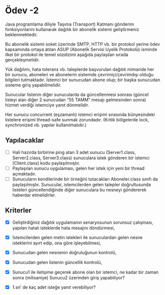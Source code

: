 # Ödev -2

Java programlama diliyle Taşıma (Transport) Katmanı gönderim fonksiyonlarını kullanarak dağıtık bir abonelik sistemi geliştirmeniz beklenmektedir.

Bu abonelik sistemi soket üzerinde SMTP, HTTP vb. bir protokol yerine ödev kapsamında ortaya atılan ASUP (Abonelik Servisi Uyelik Protokolü) isminde ilkel bir protokol ile temel sözdizimi aşağıda paylaşılan sırada gerçekleşmelidir.

Yük dağılımı, hata tolerans vb. taleplerde başvurulan dağıtık mimaride her bir sunucu, aboneleri ve abonelerin sistemde çevrimiçi/çevrimdışı olduğu bilgileri tutmaktadır. İstemci bir sunucudan abone olup; bir başka sunucudan sisteme giriş yapabilmelidir.

Sunucular listenin diğer sunucularda da güncellenmesi sonrası (güncel listeyi alan diğer 2 sunucudan “55 TAMM” mesajı gelmesinden sonra) hizmet verdiği istemciye yanıt dönmelidir.

Her sunucu concurrent (eşzamanlı) istemci erişimi sırasında bünyesindeki listelere erişimi thread-safe sunmak zorundadır. (Kritik bölgelerde lock, synchronized vb. yapılar kullanılmalıdır.)


## Yapılacaklar

- [ ] Hali hazırda birbirine ping atan 3 adet sunucu (Server1.class, Server2.class, Server3.class) sunuculara istek gönderen bir istemci (Client.class) kodu paylaşılmııştır.
- [ ] Paylaşılan sunucu uygulaması, gelen her istek için yeni bir thread açmaktadır.
- [ ] Sunucuların kendilerinde bir örneğini tutacakları Aboneler.class sınıfı da paylaşılmıştır. Sunucular, istemcilerden gelen talepler doğrultusunda listeleri güncellendiğinde diğer sunuculara bu nesneyi göndererek haberdar etmelidirler.

## Kriterler

- [x] Geliştirdiğiniz dağıtık uygulamanın senaryosunun sorunsuz çalışması, yapılan hatalı isteklerde hata mesajını döndürmesi,
- [x] İstemcilerden gelen metin istekleri ile sunuculardan gelen nesne isteklerini ayırt edip, ona göre işleyebilmesi,
- [x] Sunucudan gelen nesnenin doğruluğunun kontrolü,
- [x] Sunucudan gelen listenin güncellik kontrolü,
- [x] Sunucu1 ile iletişime geçerek abone olan bir istemci, ne kadar bir zaman sonra (milisaniye) Sunucu2 üzerinden giriş yapabiliyor?
- [x] 1.sn’ de kaç adet isteğe yanıt verebiliyor?





